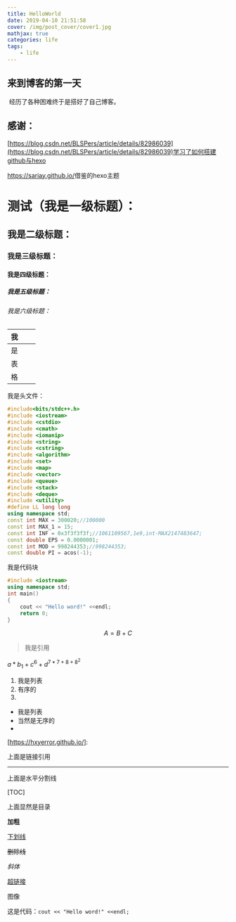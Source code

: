 ```yaml
---
title: HelloWorld
date: 2019-04-10 21:51:58
cover: /img/post_cover/cover1.jpg
mathjax: true
categories: life
tags: 
    - life
---
```


## 来到博客的第一天

​	经历了各种困难终于是搭好了自己博客。

## 感谢：

[https://blog.csdn.net/BLSPers/article/details/82986039](https://blog.csdn.net/BLSPers/article/details/82986039)学习了如何搭建github与hexo

[<https://sariay.github.io/>](https://blog.csdn.net/BLSPers/article/details/82986039)借鉴的hexo主题

# 测试（我是一级标题）：

## 我是二级标题：

### 我是三级标题：

#### 我是四级标题：

##### 我是五级标题：

###### 我是六级标题：

| 我   |      |      |
| ---- | ---- | ---- |
| 是   |      |      |
| 表   |      |      |
| 格   |      |      |

我是头文件：

```cpp
#include<bits/stdc++.h>
#include <iostream>
#include <cstdio>
#include <cmath>
#include <iomanip>
#include <string>
#include <cstring>
#include <algorithm>
#include <set>
#include <map>
#include <vector>
#include <queue>
#include <stack>
#include <deque>
#include <utility>
#define LL long long
using namespace std;
const int MAX = 300020;//100000
const int MAX_1 = 15;
const int INF = 0x3f3f3f3f;//1061109567,1e9,int-MAX2147483647;
const double EPS = 0.0000001;
const int MOD = 998244353;//998244353;
const double PI = acos(-1);
```

我是代码块

```cpp
#include <iostream>
using namespace std;
int main()
{
    cout << "Hello word!" <<endl;
    return 0;
}
```

$$
A = B + C
$$

> 我是引用
>
> 

$a * b_1 + c^6 + d^{7 * 7 + 8 + 8^2}$

1. 我是列表
2. 有序的
3. 

- 我是列表
- 当然是无序的
- 

[https://hxyerror.github.io/]: 

上面是链接引用

[^我是脚注]: 我是脚注

------

上面是水平分割线

[TOC]

上面显然是目录

**加粗**

<u>下划线</u>

~~删除线~~

*斜体*

[超链接](https://hxyerror.github.io/)

图像![]()

<!--注释-->

这是代码：`cout << "Hello word!" <<endl;`





